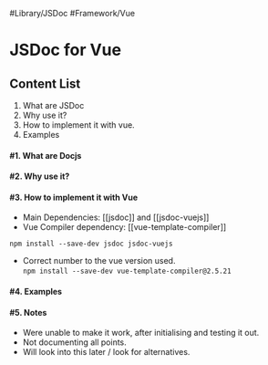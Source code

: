 #Library/JSDoc
#Framework/Vue


# JSDoc for Vue

## Content List
1. What are JSDoc
2. Why use it?
3. How to implement it with vue.
4. Examples


#### #1. What are Docjs


#### #2. Why use it?


#### #3. How to implement it with Vue
- Main Dependencies: [[jsdoc]] and [[jsdoc-vuejs]]
- Vue Compiler dependency: [[vue-template-compiler]]

`npm install --save-dev jsdoc jsdoc-vuejs`
- Correct number to the vue version used.  
`npm install --save-dev vue-template-compiler@2.5.21`


#### #4. Examples



#### #5. Notes
- Were unable to make it work, after initialising and testing it out.
- Not documenting all points. 
- Will look into this later / look for alternatives.